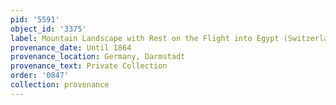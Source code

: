 ```yaml
---
pid: '5591'
object_id: '3375'
label: Mountain Landscape with Rest on the Flight into Egypt (Switzerland)
provenance_date: Until 1864
provenance_location: Germany, Darmstadt
provenance_text: Private Collection
order: '0847'
collection: provenance
---
```

